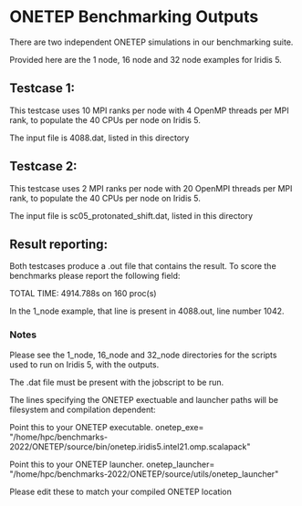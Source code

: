 # ONETEP Benchmarking Outputs

There are two independent ONETEP simulations in our benchmarking suite.

Provided here are the 1 node, 16 node and 32 node examples for Iridis 5.

## Testcase 1:

This testcase uses 10 MPI ranks per node with 4 OpenMP threads per MPI rank, to populate the 40 CPUs per node on Iridis 5.

The input file is 4088.dat, listed in this directory

## Testcase 2:

This testcase uses 2 MPI ranks per node with 20 OpenMPI threads per MPI rank, to populate the 40 CPUs per node on Iridis 5.

The input file is sc05_protonated_shift.dat, listed in this directory

## Result reporting:

Both testcases produce a .out file that contains the result. To score the benchmarks please report the following field:

TOTAL TIME:      4914.788s on    160 proc(s)

In the 1_node example, that line is present in 4088.out, line number 1042.

### Notes

Please see the 1_node, 16_node and 32_node directories for the scripts used to run on Iridis 5, with the outputs.

The .dat file must be present with the jobscript to be run.

The lines specifying the ONETEP exectuable and launcher paths will be filesystem and compilation dependent:

Point this to your ONETEP executable.
onetep_exe=\
"/home/hpc/benchmarks-2022/ONETEP/source/bin/onetep.iridis5.intel21.omp.scalapack"

Point this to your ONETEP launcher.
onetep_launcher=\
"/home/hpc/benchmarks-2022/ONETEP/source/utils/onetep_launcher"

Please edit these to match your compiled ONETEP location


